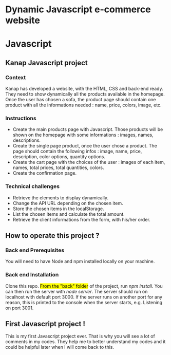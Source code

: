 # Dynamic Javascript e-commerce website
# Javascript

<h2>Kanap Javascript project</h2>

<h3>Context</h3>
Kanap has developed a website, with the HTML, CSS and back-end ready.
They need to show dynamically all the products available in the homepage.
Once the user has chosen a sofa, the product page should contain one product with all the informations needed : name, price, colors, image, etc.

<h3>Instructions</h3>
    <ul>
        <li>Create the main products page with Javascript. Those products will be shown on the homepage with some informations : images, names, descriptions.</li>
        <li>Create the single page product, once the user chose a product. The page should contain the following infos : image, name, price, description, color options, quantity options.</li>
        <li>Create the cart page with the choices of the user : images of each item, names, total prices, total quantities, colors.</li>
        <li>Create the confirmation page.</li>
    </ul>

<h3>Technical challenges</h3>
    <ul>
        <li>Retrieve the elements to display dynamically.</li>
        <li>Change the API URL depending on the chosen item.</li>  
        <li>Store the chosen items in the localStorage.</li>
        <li>List the chosen items and calculate the total amount.</li>
        <li>Retrieve the client informations from the form, with his/her order.</li>
    </ul>

<h2>How to operate this project ?</h2>
<h3>Back end Prerequisites</h3>
You will need to have Node and npm installed locally on your machine.

<h3>Back end Installation</h3>
Clone this repo. <mark>From the "back" folder</mark> of the project, run <i>npm install</i>. You can then run the server with <i>node server</i>. The server should run on localhost with default port 3000. If the server runs on another port for any reason, this is printed to the console when the server starts, e.g. Listening on port 3001.

<h2>First Javascript project !</h2>
This is my first Javascript project ever.
That is why you will see a lot of comments in my codes.
They help me to better understand my codes and it could be helpful later when I will come back to this.
